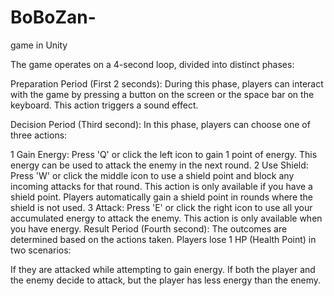 # BoBoZan-
game in Unity


The game operates on a 4-second loop, divided into distinct phases:

Preparation Period (First 2 seconds): During this phase, players can interact with the game by pressing a button on the screen or the space bar on the keyboard. This action triggers a sound effect.

Decision Period (Third second): In this phase, players can choose one of three actions:

1 Gain Energy: Press 'Q' or click the left icon to gain 1 point of energy. This energy can be used to attack the enemy in the next round.
2 Use Shield: Press 'W' or click the middle icon to use a shield point and block any incoming attacks for that round. This action is only available if you have a shield point. Players automatically gain a shield point in rounds where the shield is not used.
3 Attack: Press 'E' or click the right icon to use all your accumulated energy to attack the enemy. This action is only available when you have energy.
Result Period (Fourth second): The outcomes are determined based on the actions taken. Players lose 1 HP (Health Point) in two scenarios:

If they are attacked while attempting to gain energy.
If both the player and the enemy decide to attack, but the player has less energy than the enemy.

